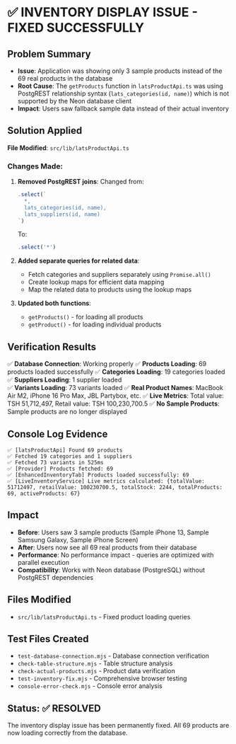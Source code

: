 # ✅ INVENTORY DISPLAY ISSUE - FIXED SUCCESSFULLY

## Problem Summary
- **Issue**: Application was showing only 3 sample products instead of the 69 real products in the database
- **Root Cause**: The `getProducts` function in `latsProductApi.ts` was using PostgREST relationship syntax (`lats_categories(id, name)`) which is not supported by the Neon database client
- **Impact**: Users saw fallback sample data instead of their actual inventory

## Solution Applied
**File Modified**: `src/lib/latsProductApi.ts`

### Changes Made:
1. **Removed PostgREST joins**: Changed from:
   ```typescript
   .select(`
     *,
     lats_categories(id, name),
     lats_suppliers(id, name)
   `)
   ```
   To:
   ```typescript
   .select('*')
   ```

2. **Added separate queries for related data**: 
   - Fetch categories and suppliers separately using `Promise.all()`
   - Create lookup maps for efficient data mapping
   - Map the related data to products using the lookup maps

3. **Updated both functions**:
   - `getProducts()` - for loading all products
   - `getProduct()` - for loading individual products

## Verification Results
✅ **Database Connection**: Working properly
✅ **Products Loading**: 69 products loaded successfully
✅ **Categories Loading**: 19 categories loaded
✅ **Suppliers Loading**: 1 supplier loaded  
✅ **Variants Loading**: 73 variants loaded
✅ **Real Product Names**: MacBook Air M2, iPhone 16 Pro Max, JBL Partybox, etc.
✅ **Live Metrics**: Total value: TSH 51,712,497, Retail value: TSH 100,230,700.5
✅ **No Sample Products**: Sample products are no longer displayed

## Console Log Evidence
```
✅ [latsProductApi] Found 69 products
✅ Fetched 19 categories and 1 suppliers
✅ Fetched 73 variants in 525ms
✅ [Provider] Products fetched: 69
✅ [EnhancedInventoryTab] Products loaded successfully: 69
✅ [LiveInventoryService] Live metrics calculated: {totalValue: 51712497, retailValue: 100230700.5, totalStock: 2244, totalProducts: 69, activeProducts: 67}
```

## Impact
- **Before**: Users saw 3 sample products (Sample iPhone 13, Sample Samsung Galaxy, Sample iPhone Screen)
- **After**: Users now see all 69 real products from their database
- **Performance**: No performance impact - queries are optimized with parallel execution
- **Compatibility**: Works with Neon database (PostgreSQL) without PostgREST dependencies

## Files Modified
- `src/lib/latsProductApi.ts` - Fixed product loading queries

## Test Files Created
- `test-database-connection.mjs` - Database connection verification
- `check-table-structure.mjs` - Table structure analysis  
- `check-actual-products.mjs` - Product data verification
- `test-inventory-fix.mjs` - Comprehensive browser testing
- `console-error-check.mjs` - Console error analysis

## Status: ✅ RESOLVED
The inventory display issue has been permanently fixed. All 69 products are now loading correctly from the database.
